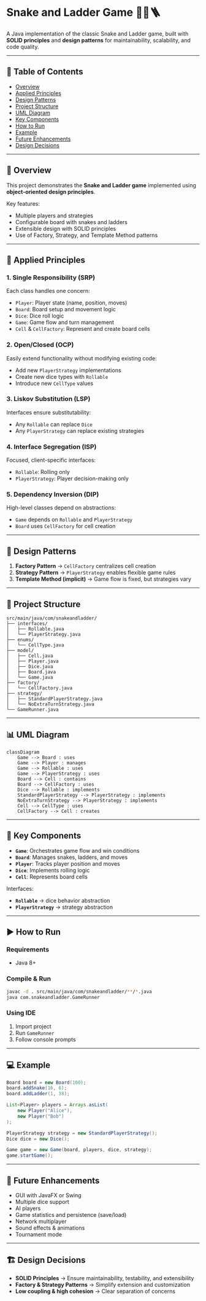 # Snake and Ladder Game 🎲🐍🪜

A Java implementation of the classic Snake and Ladder game, built with **SOLID principles** and **design patterns** for maintainability, scalability, and code quality.

---

## 📑 Table of Contents

- [Overview](#overview)
- [Applied Principles](#applied-principles)
- [Design Patterns](#design-patterns)
- [Project Structure](#project-structure)
- [UML Diagram](#uml-diagram)
- [Key Components](#key-components)
- [How to Run](#how-to-run)
- [Example](#example)
- [Future Enhancements](#future-enhancements)
- [Design Decisions](#design-decisions)

---

## 📌 Overview

This project demonstrates the **Snake and Ladder game** implemented using **object-oriented design principles**.

Key features:

- Multiple players and strategies
- Configurable board with snakes and ladders
- Extensible design with SOLID principles
- Use of Factory, Strategy, and Template Method patterns

---

## 🧩 Applied Principles

### 1. **Single Responsibility (SRP)**

Each class handles one concern:

- `Player`: Player state (name, position, moves)
- `Board`: Board setup and movement logic
- `Dice`: Dice roll logic
- `Game`: Game flow and turn management
- `Cell` & `CellFactory`: Represent and create board cells

### 2. **Open/Closed (OCP)**

Easily extend functionality without modifying existing code:

- Add new `PlayerStrategy` implementations
- Create new dice types with `Rollable`
- Introduce new `CellType` values

### 3. **Liskov Substitution (LSP)**

Interfaces ensure substitutability:

- Any `Rollable` can replace `Dice`
- Any `PlayerStrategy` can replace existing strategies

### 4. **Interface Segregation (ISP)**

Focused, client-specific interfaces:

- `Rollable`: Rolling only
- `PlayerStrategy`: Player decision-making only

### 5. **Dependency Inversion (DIP)**

High-level classes depend on abstractions:

- `Game` depends on `Rollable` and `PlayerStrategy`
- `Board` uses `CellFactory` for cell creation

---

## 🎯 Design Patterns

1. **Factory Pattern** → `CellFactory` centralizes cell creation
2. **Strategy Pattern** → `PlayerStrategy` enables flexible game rules
3. **Template Method (implicit)** → Game flow is fixed, but strategies vary

---

## 📂 Project Structure

```
src/main/java/com/snakeandladder/
├── interfaces/
│   ├── Rollable.java
│   └── PlayerStrategy.java
├── enums/
│   └── CellType.java
├── model/
│   ├── Cell.java
│   ├── Player.java
│   ├── Dice.java
│   ├── Board.java
│   └── Game.java
├── factory/
│   └── CellFactory.java
├── strategy/
│   ├── StandardPlayerStrategy.java
│   └── NoExtraTurnStrategy.java
└── GameRunner.java
```

---

## 📊 UML Diagram

```mermaid
classDiagram
    Game --> Board : uses
    Game --> Player : manages
    Game --> Rollable : uses
    Game --> PlayerStrategy : uses
    Board --> Cell : contains
    Board --> CellFactory : uses
    Dice --> Rollable : implements
    StandardPlayerStrategy --> PlayerStrategy : implements
    NoExtraTurnStrategy --> PlayerStrategy : implements
    Cell --> CellType : uses
    CellFactory --> Cell : creates
```

---

## 🔑 Key Components

- **`Game`**: Orchestrates game flow and win conditions
- **`Board`**: Manages snakes, ladders, and moves
- **`Player`**: Tracks player position and moves
- **`Dice`**: Implements rolling logic
- **`Cell`**: Represents board cells

Interfaces:

- **`Rollable`** → dice behavior abstraction
- **`PlayerStrategy`** → strategy abstraction

---

## ▶️ How to Run

### Requirements

- Java 8+

### Compile & Run

```bash
javac -d . src/main/java/com/snakeandladder/**/*.java
java com.snakeandladder.GameRunner
```

### Using IDE

1. Import project
2. Run `GameRunner`
3. Follow console prompts

---

## 💻 Example

```java
Board board = new Board(100);
board.addSnake(16, 6);
board.addLadder(1, 38);

List<Player> players = Arrays.asList(
    new Player("Alice"),
    new Player("Bob")
);

PlayerStrategy strategy = new StandardPlayerStrategy();
Dice dice = new Dice();

Game game = new Game(board, players, dice, strategy);
game.startGame();
```

---

## 🚀 Future Enhancements

- GUI with JavaFX or Swing
- Multiple dice support
- AI players
- Game statistics and persistence (save/load)
- Network multiplayer
- Sound effects & animations
- Tournament mode

---

## 🏗️ Design Decisions

- **SOLID Principles** → Ensure maintainability, testability, and extensibility
- **Factory & Strategy Patterns** → Simplify extension and customization
- **Low coupling & high cohesion** → Clear separation of concerns
